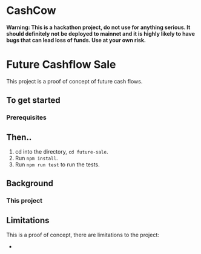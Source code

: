 # CashCow

**Warning: This is a hackathon project, do not use for anything serious. It should definitely not be deployed to mainnet and it is highly likely to have bugs that can lead loss of funds. Use at your own risk.**

# Future Cashflow Sale

This project is a proof of concept of future cash flows.

## To get started

### Prerequisites

## Then..

1. cd into the directory, `cd future-sale`.
2. Run `npm install`.
3. Run `npm run test` to run the tests.

## Background

### This project

## Limitations

This is a proof of concept, there are limitations to the project:

-
